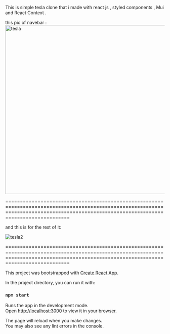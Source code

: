  
 
 This is simple tesla clone that i made with react js , styled components , Mui and React Context .
 
this pic of navebar :
<img width="533" alt="tesla" src="https://user-images.githubusercontent.com/65579391/163305524-474ff964-1a7e-421d-b0d2-8d6be7e1075d.png">

========================================================================================================================================================================================

and this is for the rest of it:


![tesla2](https://user-images.githubusercontent.com/65579391/163305986-19a40b6a-00cb-4fb9-a504-452f522cd836.png)



========================================================================================================================================================================================




This project was bootstrapped with [Create React App](https://github.com/facebook/create-react-app).



In the project directory, you can run it with:

### `npm start`

Runs the app in the development mode.\
Open [http://localhost:3000](http://localhost:3000) to view it in your browser.

The page will reload when you make changes.\
You may also see any lint errors in the console.


